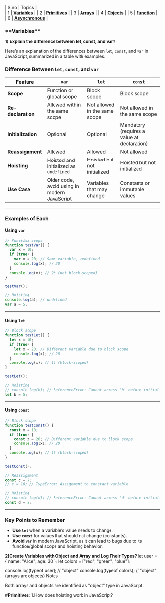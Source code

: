 
| S.no   | Topics      |                  
| 1      | <a href="#Var">**Variables**</a> |
| 2      | <a href="#Pri">**Primitives**</a> | 
| 3      | <a href="#Array">**Arrays**</a> | 
| 4      | <a href="#Obj">**Objects**</a> | 
| 5      | <a href="#Fun">**Function**</a> |
| 6      | <a href="#Asy">**Asynchronous**</a> |

<h3 id="#Var">**Variables**</h3>

**1) Explain the difference between let, const, and var?**

Here’s an explanation of the differences between `let`, `const`, and `var` in JavaScript, summarized in a table with examples.
### **Difference Between `let`, `const`, and `var`**

| Feature                       | `var`                        | `let`                        | `const`                      |
|-------------------------------|------------------------------|------------------------------|------------------------------|
| **Scope**                     | Function or global scope     | Block scope                 | Block scope                 |
| **Re-declaration**            | Allowed within the same scope| Not allowed in the same scope| Not allowed in the same scope|
| **Initialization**            | Optional                    | Optional                    | Mandatory (requires a value at declaration) |
| **Reassignment**              | Allowed                     | Allowed                     | Not allowed                 |
| **Hoisting**                  | Hoisted and initialized as `undefined` | Hoisted but not initialized | Hoisted but not initialized |
| **Use Case**                  | Older code, avoid using in modern JavaScript | Variables that may change | Constants or immutable values |

---

### **Examples of Each**

#### **Using `var`**

```javascript
// Function scope
function testVar() {
  var x = 10;
  if (true) {
    var x = 20; // Same variable, redefined
    console.log(x); // 20
  }
  console.log(x); // 20 (not block-scoped)
}

testVar();

// Hoisting
console.log(a); // undefined
var a = 5;
```

---

#### **Using `let`**

```javascript
// Block scope
function testLet() {
  let x = 10;
  if (true) {
    let x = 20; // Different variable due to block scope
    console.log(x); // 20
  }
  console.log(x); // 10 (block-scoped)
}

testLet();

// Hoisting
// console.log(b); // ReferenceError: Cannot access 'b' before initialization
let b = 5;
```

---

#### **Using `const`**

```javascript
// Block scope
function testConst() {
  const x = 10;
  if (true) {
    const x = 20; // Different variable due to block scope
    console.log(x); // 20
  }
  console.log(x); // 10 (block-scoped)
}

testConst();

// Reassignment
const c = 5;
// c = 10; // TypeError: Assignment to constant variable

// Hoisting
// console.log(d); // ReferenceError: Cannot access 'd' before initialization
const d = 5;
```

---

### Key Points to Remember

- **Use `let`** when a variable’s value needs to change.
- **Use `const`** for values that should not change (constants).
- **Avoid `var`** in modern JavaScript, as it can lead to bugs due to its function/global scope and hoisting behavior.


**2)Create Variables with Object and Array and Log Their Types?**
let user = {
    name: "Alice",
    age: 30
};
let colors = ["red", "green", "blue"];
 
console.log(typeof user); // "object"
console.log(typeof colors); // "object" (arrays are objects)
Notes

Both arrays and objects are identified as "object" type in JavaScript.


#**Primitives**:
1.How does hoisting work in JavaScript?
